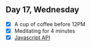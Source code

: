 ## Day 17, Wednesday

- [x] A cup of coffee before 12PM
- [x] Meditating for 4 minutes
- [x] [Javascript API](https://yezzi.tistory.com/36)
